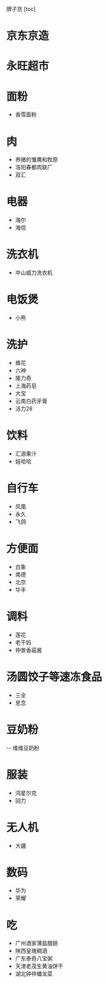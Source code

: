 牌子货
[toc]

# 京东京造

# 永旺超市

# 面粉
- 香雪面粉

# 肉
- 养猪的雏鹰和牧原
- 洛阳春都肉联厂
- 双汇

# 电器
- 海尔
- 海信
# 洗衣机
- 中山威力洗衣机

# 电饭煲
- 小熊

# 洗护
- 蜂花
- 六神
- 隆力奇
- 上海药皂
- 大宝
- 云南白药牙膏
- 活力28

# 饮料
- 汇源果汁
- 娃哈哈

# 自行车
- 凤凰
- 永久
- 飞鸽

# 方便面
- 白象
- 南德
- 北京
- 华丰

# 调料
- 莲花
- 老干妈
- 仲景香菇酱

# 汤圆饺子等速冻食品
- 三全
- 思念

# 豆奶粉
-- 维维豆奶粉

# 服装
- 鸿星尔克
- 回力

# 无人机
- 大疆

# 数码
- 华为
- 荣耀

# 吃
- 广州酒家薄盐腊肠
- 陕西皇瑰稠酒
- 广东泰奇八宝粥
- 天津老茂生黄油饼干
- 湖北钟祥蟠龙菜
